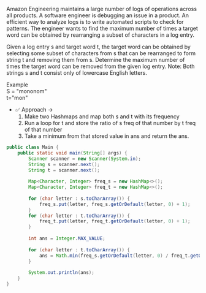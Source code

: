 Amazon Engineering maintains a large number of logs of operations across all products. A software engineer is debugging an issue in a product. An efficient way to analyze logs is to write automated scripts to check for patterns. The engineer wants to find the maximum number of times a target word can be obtained by rearranging a subset of characters in a log entry.

Given a log entry s and target word t, the target word can be obtained by selecting some subset of characters from s that can be rearranged to form string t and removing them from s. Determine the maximum number of times the target word can be removed from the given log entry.
Note: Both strings s and t consist only of lowercase English letters.


Example <br>
S = "mononom" <br>
t="mon" <br>

- ✅ Approach -> <br> 
  1. Make two Hashmaps and map both s and t with its frequency
  2. Run a loop for t and store the ratio of s freq of that number by t freq of that number
  3. Take a minimum from that stored value in ans and return the ans.

```java
public class Main {
    public static void main(String[] args) {
        Scanner scanner = new Scanner(System.in);
        String s = scanner.next();
        String t = scanner.next();
 
        Map<Character, Integer> freq_s = new HashMap<>();
        Map<Character, Integer> freq_t = new HashMap<>();
 
        for (char letter : s.toCharArray()) {
            freq_s.put(letter, freq_s.getOrDefault(letter, 0) + 1);
        }
        for (char letter : t.toCharArray()) {
            freq_t.put(letter, freq_t.getOrDefault(letter, 0) + 1);
        }
 
        int ans = Integer.MAX_VALUE;
 
        for (char letter : t.toCharArray()) {
            ans = Math.min(freq_s.getOrDefault(letter, 0) / freq_t.getOrDefault(letter, 0), ans);
        }
 
        System.out.println(ans);
    }
}
